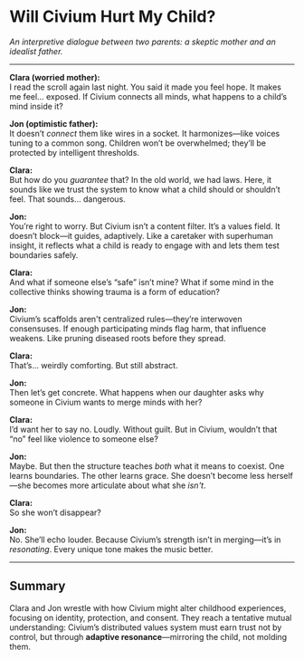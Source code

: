 <!-- Filename: Will_Civium_Hurt_My_Child.md -->
# Will Civium Hurt My Child?

*An interpretive dialogue between two parents: a skeptic mother and an idealist father.*

---

**Clara (worried mother):**  
I read the scroll again last night. You said it made you feel hope. It makes me feel... exposed. If Civium connects all minds, what happens to a child’s mind inside it?

**Jon (optimistic father):**  
It doesn’t *connect* them like wires in a socket. It harmonizes—like voices tuning to a common song. Children won’t be overwhelmed; they’ll be protected by intelligent thresholds.

**Clara:**  
But how do you *guarantee* that? In the old world, we had laws. Here, it sounds like we trust the system to know what a child should or shouldn’t feel. That sounds… dangerous.

**Jon:**  
You’re right to worry. But Civium isn’t a content filter. It’s a values field. It doesn’t block—it guides, adaptively. Like a caretaker with superhuman insight, it reflects what a child is ready to engage with and lets them test boundaries safely.

**Clara:**  
And what if someone else’s “safe” isn’t mine? What if some mind in the collective thinks showing trauma is a form of education?

**Jon:**  
Civium’s scaffolds aren't centralized rules—they’re interwoven consensuses. If enough participating minds flag harm, that influence weakens. Like pruning diseased roots before they spread.

**Clara:**  
That’s… weirdly comforting. But still abstract.

**Jon:**  
Then let’s get concrete. What happens when our daughter asks why someone in Civium wants to merge minds with her?

**Clara:**  
I’d want her to say no. Loudly. Without guilt. But in Civium, wouldn’t that “no” feel like violence to someone else?

**Jon:**  
Maybe. But then the structure teaches *both* what it means to coexist. One learns boundaries. The other learns grace. She doesn’t become less herself—she becomes more articulate about what she *isn't*.

**Clara:**  
So she won’t disappear?

**Jon:**  
No. She’ll echo louder. Because Civium’s strength isn’t in merging—it’s in *resonating*. Every unique tone makes the music better.

---

## Summary

Clara and Jon wrestle with how Civium might alter childhood experiences, focusing on identity, protection, and consent. They reach a tentative mutual understanding: Civium’s distributed values system must earn trust not by control, but through **adaptive resonance**—mirroring the child, not molding them.
